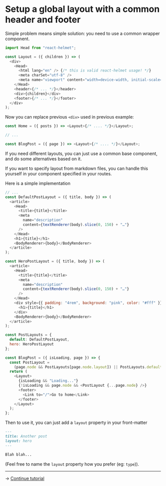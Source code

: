 # Setup a global layout with a common header and footer

Simple problem means simple solution: you need to use a common wrapper
component.

```js
import Head from "react-helmet";

const Layout = ({ children }) => (
  <div>
    <Head>
      <html lang="en" /> {/* this is valid react-helmet usage! */}
      <meta charSet="utf-8" />
      <meta name="viewport" content="width=device-width, initial-scale=1" />
    </Head>
    <header>{/* ... */}</header>
    <div>{children}</div>
    <footer>{/* ... */}</footer>
  </div>
);
```

Now you can replace previous `<div>` used in previous example:

```js
const Home = ({ posts }) => <Layout>{/* .... */}</Layout>;

// ...

const BlogPost = ({ page }) => <Layout>{/* .... */}</Layout>;
```

If you need different layouts, you can just use a common base component, and do
some alternatives based on it.

If you want to specify layout from markdown files, you can handle this yourself
in your component specified in your routes.

Here is a simple implementation

```js
// ...
const DefaultPostLayout = ({ title, body }) => (
  <article>
    <Head>
      <title>{title}</title>
      <meta
        name="description"
        content={textRenderer(body).slice(0, 150) + "…"}
      />
    </Head>
    <h1>{title}</h1>
    <BodyRenderer>{body}</BodyRenderer>
  </article>
);

const HeroPostLayout = ({ title, body }) => (
  <article>
    <Head>
      <title>{title}</title>
      <meta
        name="description"
        content={textRenderer(body).slice(0, 150) + "…"}
      />
    </Head>
    <div style={{ padding: "4rem", background: "pink", color: "#fff" }}>
      <h1>{title}</h1>
    </div>
    <BodyRenderer>{body}</BodyRenderer>
  </article>
);

const PostLayouts = {
  default: DefaultPostLayout,
  hero: HeroPostLayout
};

const BlogPost = ({ isLoading, page }) => {
  const PostLayout =
    (page.node && PostLayouts[page.node.layout]) || PostLayouts.default;
  return (
    <Layout>
      {isLoading && "Loading..."}
      {!isLoading && page.node && <PostLayout {...page.node} />}
      <footer>
        <Link to="/">Go to home</Link>
      </footer>
    </Layout>
  );
};
```

Then to use it, you can just add a `layout` property in your front-matter

```md
---
title: Another post
layout: hero
---

Blah blah...
```

(Feel free to name the `layout` property how you prefer (eg: `type`)).

---

→ [Continue tutorial](8.md)
